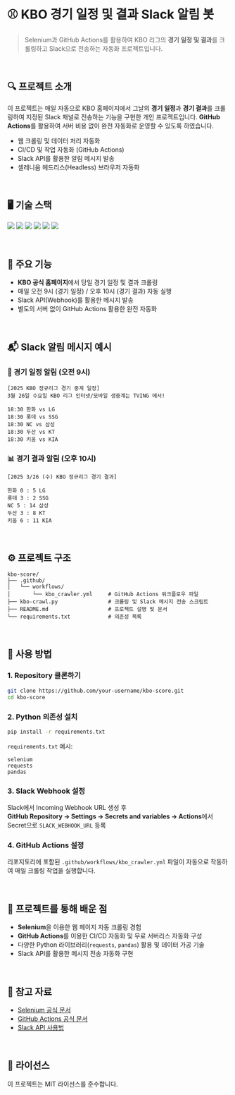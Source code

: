# ⚾ KBO 경기 일정 및 결과 Slack 알림 봇

> Selenium과 GitHub Actions를 활용하여 KBO 리그의 **경기 일정 및 결과**를 크롤링하고 Slack으로 전송하는 자동화 프로젝트입니다.

<br/>

## 🔍 프로젝트 소개

이 프로젝트는 매일 자동으로 KBO 홈페이지에서 그날의 **경기 일정**과 **경기 결과**를 크롤링하여 지정된 Slack 채널로 전송하는 기능을 구현한 개인 프로젝트입니다. **GitHub Actions**를 활용하여 서버 비용 없이 완전 자동화로 운영할 수 있도록 하였습니다.

- 웹 크롤링 및 데이터 처리 자동화
- CI/CD 및 작업 자동화 (GitHub Actions)
- Slack API를 활용한 알림 메시지 발송
- 셀레니움 헤드리스(Headless) 브라우저 자동화

<br/>

## 🖥️ 기술 스택

<img src="https://img.shields.io/badge/Python-3776AB?style=flat-square&logo=Python&logoColor=white"/> <img src="https://img.shields.io/badge/Selenium-43B02A?style=flat-square&logo=Selenium&logoColor=white"/> <img src="https://img.shields.io/badge/Pandas-150458?style=flat-square&logo=Pandas&logoColor=white"/> <img src="https://img.shields.io/badge/Requests-FF8C00?style=flat-square&logo=Python&logoColor=white"/> <img src="https://img.shields.io/badge/Slack-4A154B?style=flat-square&logo=Slack&logoColor=white"/> <img src="https://img.shields.io/badge/GitHub_Actions-2088FF?style=flat-square&logo=GitHubActions&logoColor=white"/>

<br/>

## 📌 주요 기능

- **KBO 공식 홈페이지**에서 당일 경기 일정 및 결과 크롤링
- 매일 오전 9시 (경기 일정) / 오후 10시 (경기 결과) 자동 실행
- Slack API(Webhook)를 활용한 메시지 발송
- 별도의 서버 없이 GitHub Actions 활용한 완전 자동화

<br/>

## 📬 Slack 알림 메시지 예시

### 📅 경기 일정 알림 (오전 9시)

```
[2025 KBO 정규리그 경기 중계 일정]
3월 26일 수요일 KBO 리그 인터넷/모바일 생중계는 TVING 에서!

18:30 한화 vs LG
18:30 롯데 vs SSG
18:30 NC vs 삼성
18:30 두산 vs KT
18:30 키움 vs KIA
```

### 📊 경기 결과 알림 (오후 10시)

```
[2025 3/26 (수) KBO 정규리그 경기 결과]

한화 0 : 5 LG
롯데 3 : 2 SSG
NC 5 : 14 삼성
두산 3 : 8 KT
키움 6 : 11 KIA
```

<br/>

## ⚙️ 프로젝트 구조

```
kbo-score/
├── .github/
│   └── workflows/
│       └── kbo_crawler.yml     # GitHub Actions 워크플로우 파일
├── kbo-crawl.py                # 크롤링 및 Slack 메시지 전송 스크립트
├── README.md                   # 프로젝트 설명 및 문서
└── requirements.txt            # 의존성 목록
```

<br/>

## 🚀 사용 방법

### 1. Repository 클론하기
```bash
git clone https://github.com/your-username/kbo-score.git
cd kbo-score
```

### 2. Python 의존성 설치
```bash
pip install -r requirements.txt
```

`requirements.txt` 예시:
```
selenium
requests
pandas
```

### 3. Slack Webhook 설정
Slack에서 Incoming Webhook URL 생성 후  
**GitHub Repository → Settings → Secrets and variables → Actions**에서  
Secret으로 `SLACK_WEBHOOK_URL` 등록

### 4. GitHub Actions 설정
리포지토리에 포함된 `.github/workflows/kbo_crawler.yml` 파일이 자동으로 작동하여 매일 크롤링 작업을 실행합니다.

<br/>

## 📌 프로젝트를 통해 배운 점
- **Selenium**을 이용한 웹 페이지 자동 크롤링 경험
- **GitHub Actions**를 이용한 CI/CD 자동화 및 무료 서버리스 자동화 구성
- 다양한 Python 라이브러리(`requests`, `pandas`) 활용 및 데이터 가공 기술
- Slack API를 활용한 메시지 전송 자동화 구현

<br/>

## 🔖 참고 자료
- [Selenium 공식 문서](https://www.selenium.dev/documentation/)
- [GitHub Actions 공식 문서](https://docs.github.com/actions)
- [Slack API 사용법](https://api.slack.com/messaging/webhooks)

<br/>

## 📌 라이선스
이 프로젝트는 MIT 라이선스를 준수합니다.
